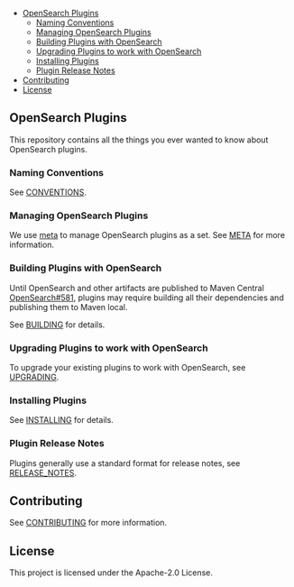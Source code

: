 - [OpenSearch Plugins](#opensearch-plugins)
    - [Naming Conventions](#naming-conventions)
    - [Managing OpenSearch Plugins](#managing-opensearch-plugins)
    - [Building Plugins with OpenSearch](#building-plugins-with-opensearch)
    - [Upgrading Plugins to work with OpenSearch](#upgrading-plugins-to-work-with-opensearch)
    - [Installing Plugins](#installing-plugins)
    - [Plugin Release Notes](#plugin-release-notes)
- [Contributing](#contributing)
- [License](#license)

## OpenSearch Plugins

This repository contains all the things you ever wanted to know about OpenSearch plugins.

### Naming Conventions

See [CONVENTIONS](CONVENTIONS.md).
### Managing OpenSearch Plugins

We use [meta](https://github.com/mateodelnorte/meta) to manage OpenSearch plugins as a set. See [META](META.md) for more information.

### Building Plugins with OpenSearch

Until OpenSearch and other artifacts are published to Maven Central [OpenSearch#581](https://github.com/opensearch-project/OpenSearch/issues/581), plugins may require building all their dependencies and publishing them to Maven local.

See [BUILDING](BUILDING.md) for details.

### Upgrading Plugins to work with OpenSearch

To upgrade your existing plugins to work with OpenSearch, see [UPGRADING](./UPGRADING.md).

### Installing Plugins

See [INSTALLING](INSTALLING.md) for details.

### Plugin Release Notes

Plugins generally use a standard format for release notes, see [RELEASE_NOTES](./RELEASE_NOTES.md).

## Contributing

See [CONTRIBUTING](CONTRIBUTING.md#security-issue-notifications) for more information.

## License

This project is licensed under the Apache-2.0 License.
